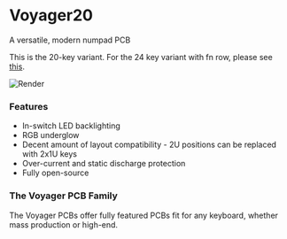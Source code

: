# Voyager20
A versatile, modern numpad PCB

This is the 20-key variant.
For the 24 key variant with fn row, please see [this](https://github.com/ai03-2725/Voyager20/tree/FnRow).

![Render](https://github.com/ai03-2725/Voyager20/blob/master/Render/Front.png)

### Features
* In-switch LED backlighting
* RGB underglow
* Decent amount of layout compatibility - 2U positions can be replaced with 2x1U keys
* Over-current and static discharge protection
* Fully open-source

### The Voyager PCB Family
The Voyager PCBs offer fully featured PCBs fit for any keyboard, whether mass production or high-end.
